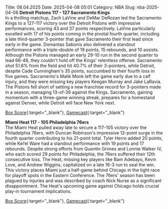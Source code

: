 Title: 08.04.2025
Date: 2025-04-08 05:01
Category: NBA 
Slug: nba-2025-04-08 
**Detroit Pistons 117 - 127 Sacramento Kings**  
In a thrilling matchup, Zach LaVine and DeMar DeRozan led the Sacramento Kings to a 127-117 victory over the Detroit Pistons with impressive performances, scoring 43 and 37 points respectively. LaVine particularly excelled with 17 of his points coming in the pivotal fourth quarter, including a late third-quarter 3-pointer that gave Sacramento their first lead since early in the game. Domantas Sabonis also delivered a standout performance with a triple-double of 19 points, 15 rebounds, and 10 assists. Although the Pistons managed an early 29-10 run in the second quarter to lead 66-48, they couldn't hold off the Kings' relentless offense. Sacramento shot 51.6% from the field and hit 40.7% of their 3-pointers, while Detroit, despite Cade Cunningham's 35 points, succumbed to their fourth loss in five games. Sacramento's Malik Monk left the game early due to a calf injury, and they were missing key players Keegan Murray and Jake LaRavia. The Pistons fell short of setting a new franchise record for 3-pointers made in a season, managing 13-of-39 against the Kings. Sacramento, gaining momentum with a three-game winning streak, prepares for a homestand against Denver, while Detroit will face New York next. 

[Box Score](/game/sac-vs-det-0022401144/box-score){:target="_blank"}, [Gamecast](/game/sac-vs-det-0022401144){:target="_blank"}<br>

**Miami Heat 117 - 105 Philadelphia 76ers**  
The Miami Heat pulled away late to secure a 117-105 victory over the Philadelphia 76ers, with Duncan Robinson's impressive 12-point surge in the fourth quarter contributing to his 21-point total. Tyler Herro added 20 points, while Kel’el Ware had a standout performance with 19 points and 17 rebounds. Despite strong efforts from Quentin Grimes and Lonnie Walker IV, who each scored 29 points for Philadelphia, the 76ers suffered their 12th consecutive loss. The Heat, missing key players like Bam Adebayo, Kevin Love, and Andrew Wiggins, capitalized on a late 16-3 run to seal the win. This victory places Miami just a half-game behind Chicago in the tight race for playoff spots in the Eastern Conference. The 76ers' season has been plagued by injuries and was described by coach Nick Nurse as a significant disappointment. The Heat's upcoming game against Chicago holds crucial play-in tournament implications. 

[Box Score](/game/phi-vs-mia-0022401145/box-score){:target="_blank"}, [Gamecast](/game/phi-vs-mia-0022401145){:target="_blank"}<br>

